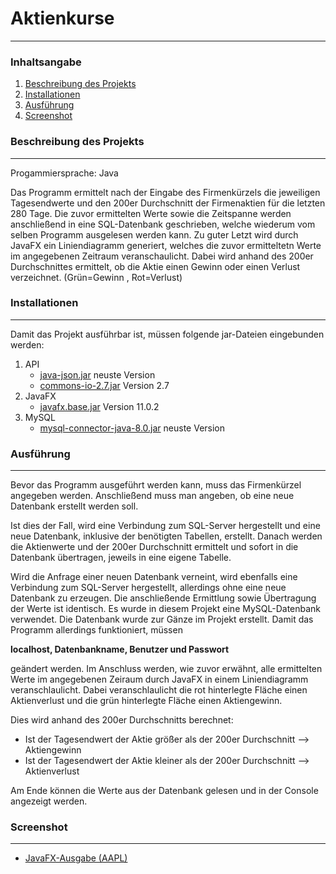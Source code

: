 # Aktienkurse
***
### Inhaltsangabe
1. [Beschreibung des Projekts](#beschreibungdesprojekts)
2. [Installationen](#installationen)
3. [Ausführung](#ausführung)
4. [Screenshot](#screenshot)

### Beschreibung des Projekts
***
Progammiersprache: Java

Das Programm ermittelt nach der Eingabe des Firmenkürzels die jeweiligen Tagesendwerte und den 200er Durchschnitt der Firmenaktien für die letzten 280 Tage. 
Die zuvor ermittelten Werte sowie die Zeitspanne werden anschließend in eine SQL-Datenbank geschrieben, welche wiederum vom selben Programm ausgelesen werden kann.
Zu guter Letzt wird durch JavaFX ein Liniendiagramm generiert, welches die zuvor ermitteltetn Werte im angegebenen Zeitraum veranschaulicht.
Dabei wird anhand des 200er Durchschnittes ermittelt, ob die Aktie einen Gewinn oder einen Verlust verzeichnet. (Grün=Gewinn , Rot=Verlust) 

### Installationen
***
Damit das Projekt ausführbar ist, müssen folgende jar-Dateien eingebunden werden:
1. API
    * [java-json.jar](https://jar-download.com/artifacts/org.json) neuste Version
    * [commons-io-2.7.jar](http://commons.apache.org/proper/commons-io/) Version 2.7
2. JavaFX
    * [javafx.base.jar](https://gluonhq.com/products/javafx/) Version 11.0.2
3. MySQL
    * [mysql-connector-java-8.0.jar](https://dev.mysql.com/downloads/windows/installer/8.0.html) neuste Version

### Ausführung
***
Bevor das Programm ausgeführt werden kann, muss das Firmenkürzel angegeben werden. Anschließend muss man angeben, ob eine neue Datenbank erstellt werden soll.

Ist dies der Fall, wird eine Verbindung zum SQL-Server hergestellt und eine neue Datenbank, inklusive der benötigten Tabellen, erstellt. Danach werden die Aktienwerte 
und der 200er Durchschnitt ermittelt und sofort in die Datenbank übertragen, jeweils in eine eigene Tabelle.

Wird die Anfrage einer neuen Datenbank verneint, wird ebenfalls eine Verbindung zum SQL-Server hergestellt, allerdings ohne eine neue Datenbank zu erzeugen. Die anschließende 
Ermittlung sowie Übertragung der Werte ist identisch. Es wurde in diesem Projekt eine MySQL-Datenbank verwendet. Die Datenbank wurde zur Gänze im Projekt erstellt. 
Damit das Programm allerdings funktioniert, müssen 

**localhost, Datenbankname, Benutzer und Passwort**

geändert werden.
Im Anschluss werden, wie zuvor erwähnt, alle ermittelten Werte im angegebenen Zeiraum durch JavaFX in einem Liniendiagramm veranschlaulicht. Dabei veranschlaulicht die rot
hinterlegte Fläche einen Aktienverlust und die grün hinterlegte Fläche einen Aktiengewinn. 

Dies wird anhand des 200er Durchschnitts berechnet:

* Ist der Tagesendwert der Aktie größer als der 200er Durchschnitt   -->  Aktiengewinn
* Ist der Tagesendwert der Aktie kleiner als der 200er Durchschnitt  -->  Aktienverlust
                                                                                    
Am Ende können die Werte aus der Datenbank gelesen und in der Console angezeigt werden.

### Screenshot
***
* [JavaFX-Ausgabe (AAPL)](https://github.com/SimonHauser12/Github/tree/master/4.Klasse/SWP_Normal/Projekte/Projekt2/Aktienkurs/JavaFX_Rubner_AAPL.PNG?raw=true)

